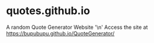 # quotes.github.io
A random Quote Generator Website '\n'
Access the site at 
https://bupubupu.github.io/QuoteGenerator/
